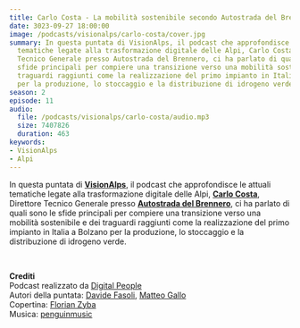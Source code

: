 ```yaml
---
title: Carlo Costa - La mobilità sostenibile secondo Autostrada del Brennero @Bolzano
date: 3023-09-27 18:00:00
image: /podcasts/visionalps/carlo-costa/cover.jpg
summary: In questa puntata di VisionAlps, il podcast che approfondisce le attuali
  tematiche legate alla trasformazione digitale delle Alpi, Carlo Costa, Direttore
  Tecnico Generale presso Autostrada del Brennero, ci ha parlato di quali sono le
  sfide principali per compiere una transizione verso una mobilità sostenibile e dei
  traguardi raggiunti come la realizzazione del primo impianto in Italia a Bolzano
  per la produzione, lo stoccaggio e la distribuzione di idrogeno verde.
season: 2
episode: 11
audio:
  file: /podcasts/visionalps/carlo-costa/audio.mp3
  size: 7407826
  duration: 463
keywords:
- VisionAlps
- Alpi
---
```


In questa puntata di **[VisionAlps](https://www.visionalps.com/)**, il podcast che approfondisce le attuali tematiche legate alla trasformazione digitale delle Alpi, **[Carlo Costa](https://www.linkedin.com/in/carlo-costa-a2b563262/?locale=fr_FR)**, Direttore Tecnico Generale presso **[Autostrada del Brennero](https://www.autobrennero.it/it/)**, ci ha parlato di quali sono le sfide principali per compiere una transizione verso una mobilità sostenibile e dei traguardi raggiunti come la realizzazione del primo impianto in Italia a Bolzano per la produzione, lo stoccaggio e la distribuzione di idrogeno verde.

<br>

**Crediti**<br>
Podcast realizzato da [Digital People](https://w3id.org/digitalpeople)<br>
Autori della puntata: [Davide Fasoli](https://www.linkedin.com/in/davide-fasoli-2b3246179/), [Matteo Gallo](https://www.linkedin.com/in/matteo-gallo-4a5ab31a8/)<br>
Copertina: [Florian Zyba](https://www.linkedin.com/in/florian-zyba/)<br>
Musica: [penguinmusic](https://pixabay.com/users/penguinmusic-24940186/)